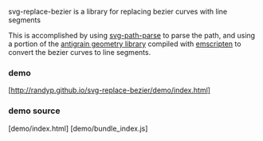 svg-replace-bezier is a library for replacing bezier curves with line segments

This is accomplished by using [svg-path-parse](https://github.com/hughsk/svg-path-parser) to parse the path, and using a portion of the [antigrain geometry library](http://www.antigrain.com/) compiled with [emscripten](http://kripken.github.io/emscripten-site/) to convert the bezier curves to line segments.

### demo
[http://randyp.github.io/svg-replace-bezier/demo/index.html]

### demo source
[demo/index.html] [demo/bundle_index.js]
